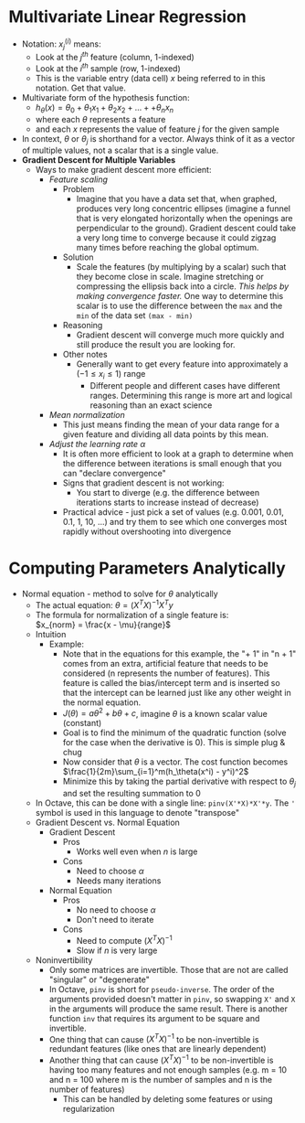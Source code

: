 # Multivariate Linear Regression
- Notation: $x_j^{(i)}$ means:
  - Look at the $j^{th}$ feature (column, 1-indexed)
  - Look at the $i^{th}$ sample (row, 1-indexed)
  - This is the variable entry (data cell) $x$ being referred to in this notation. Get that value.
- Multivariate form of the hypothesis function:
  - $h_\theta(x) = \theta_0 + \theta_1x_1 + \theta_2x_2 + ... +  + \theta_nx_n$
  - where each $\theta$ represents a feature
  - and each $x$ represents the value of feature $j$ for the given sample
- In context, $\theta$ or $\theta_j$ is shorthand for a vector. Always think of it as a vector of multiple values, not a scalar that is a single value.
- **Gradient Descent for Multiple Variables**
  - Ways to make gradient descent more efficient:
    - *Feature scaling*
      - Problem
        - Imagine that you have a data set that, when graphed, produces very long concentric ellipses (imagine a funnel that is very elongated horizontally when the openings are perpendicular to the ground). Gradient descent could take a very long time to converge because it could zigzag many times before reaching the global optimum.
      - Solution
        - Scale the features (by multiplying by a scalar) such that they become close in scale. Imagine stretching or compressing the ellipsis back into a circle. *This helps by making convergence faster.* One way to determine this scalar is to use the difference between the `max` and the `min` of the data set `(max - min)`
      - Reasoning
        - Gradient descent will converge much more quickly and still produce the result you are looking for.
      - Other notes
        - Generally want to get every feature into approximately a ($-1 \leq x_i \leq 1$) range
          - Different people and different cases have different ranges. Determining this range is more art and logical reasoning than an exact science
    - *Mean normalization*
      - This just means finding the mean of your data range for a given feature and dividing all data points by this mean.
    - *Adjust the learning rate $\alpha$*
      - It is often more efficient to look at a graph to determine when the difference between iterations is small enough that you can "declare convergence"
      - Signs that gradient descent is not working:
        - You start to diverge (e.g. the difference between iterations starts to increase instead of decrease)
      - Practical advice - just pick a set of values (e.g. 0.001, 0.01, 0.1, 1, 10, ...) and try them to see which one converges most rapidly without overshooting into divergence

# Computing Parameters Analytically
  - Normal equation - method to solve for $\theta$ analytically
    - The actual equation: $\theta = (X^TX)^{-1}X^Ty$
    - The formula for normalization of a single feature is:<br/>
      $x_{norm} = \frac{x - \mu}{range}$
    - Intuition
      - Example:
        - Note that in the equations for this example, the "+ 1" in "n + 1" comes from an extra, artificial feature that needs to be considered (n represents the number of features). This feature is called the bias/intercept term and is inserted so that the intercept can be learned just like any other weight in the normal equation.
        - $J(\theta) = a\theta^2 + b\theta + c$, imagine $\theta$ is a known scalar value (constant)
        - Goal is to find the minimum of the quadratic function (solve for the case when the derivative is 0). This is simple plug & chug
        - Now consider that $\theta$ is a vector. The cost function becomes $\frac{1}{2m}\sum_{i=1}^m(h_\theta(x^i) - y^i)^2$
        - Minimize this by taking the partial derivative with respect to $\theta_j$ and set the resulting summation to 0
    - In Octave, this can be done with a single line: `pinv(X'*X)*X'*y`. The `'` symbol is used in this language to denote "transpose"
    - Gradient Descent vs. Normal Equation
      - Gradient Descent
        - Pros
          - Works well even when $n$ is large
        - Cons
          - Need to choose $\alpha$
          - Needs many iterations
      - Normal Equation
        - Pros
          - No need to choose $\alpha$
          - Don't need to iterate
        - Cons
          - Need to compute $(X^TX)^{-1}$
          - Slow if $n$ is very large
    - Noninvertibility
      - Only some matrices are invertible. Those that are not are called "singular" or "degenerate"
      - In Octave, `pinv` is short for `pseudo-inverse`. The order of the arguments provided doesn't matter in `pinv`, so swapping `X'` and `X` in the arguments will produce the same result. There is another function `inv` that requires its argument to be square and invertible.
      - One thing that can cause $(X^TX)^{-1}$ to be non-invertible is redundant features (like ones that are linearly dependent)
      - Another thing that can cause $(X^TX)^{-1}$ to be non-invertible is having too many features and not enough samples (e.g. m = 10 and n = 100 where m is the number of samples and n is the number of features)
        - This can be handled by deleting some features or using regularization
